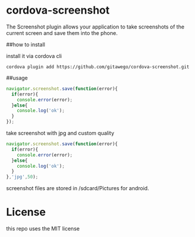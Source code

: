 cordova-screenshot
==================

The Screenshot plugin allows your application to take screenshots of the current screen and save them into the phone.

##how to install

install it via cordova cli

```
cordova plugin add https://github.com/gitawego/cordova-screenshot.git
```


##usage

```js
navigator.screenshot.save(function(error){
  if(error){
    console.error(error);
  }else{
    console.log('ok');
  }
});
```
take screenshot with jpg and custom quality
```js
navigator.screenshot.save(function(error){
  if(error){
    console.error(error);
  }else{
    console.log('ok');
  }
},'jpg',50);
```

screenshot files are stored in /sdcard/Pictures for android.


License
=========
this repo uses the MIT license
